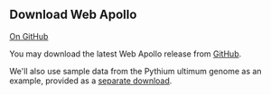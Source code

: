 Download Web Apollo
------------
 
<a href="https://github.com/GMOD/Apollo/blob/master/docs/Developer.md">On GitHub</a>

You may download the latest Web Apollo release from [GitHub](https://github.com/gmod/Apollo.git).

We'll also use sample data from the Pythium ultimum genome as an example, provided as a
[separate download](http://icebox.lbl.gov/webapollo/data/pyu_data.tgz).


